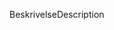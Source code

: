 <span data-ttu-id="f9def-101">Beskrivelse</span><span class="sxs-lookup"><span data-stu-id="f9def-101">Description</span></span>

